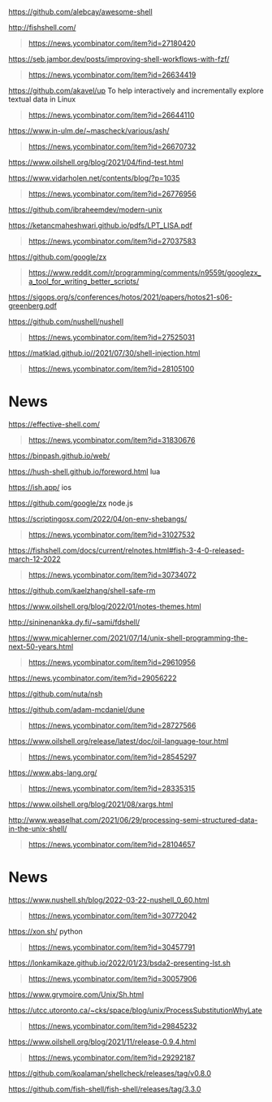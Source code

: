 https://github.com/alebcay/awesome-shell

http://fishshell.com/
> https://news.ycombinator.com/item?id=27180420

https://seb.jambor.dev/posts/improving-shell-workflows-with-fzf/
> https://news.ycombinator.com/item?id=26634419

https://github.com/akavel/up To help interactively and incrementally explore textual data in Linux
> https://news.ycombinator.com/item?id=26644110

https://www.in-ulm.de/~mascheck/various/ash/
> https://news.ycombinator.com/item?id=26670732

https://www.oilshell.org/blog/2021/04/find-test.html

https://www.vidarholen.net/contents/blog/?p=1035
> https://news.ycombinator.com/item?id=26776956

https://github.com/ibraheemdev/modern-unix

https://ketancmaheshwari.github.io/pdfs/LPT_LISA.pdf
> https://news.ycombinator.com/item?id=27037583

https://github.com/google/zx
> https://www.reddit.com/r/programming/comments/n9559t/googlezx_a_tool_for_writing_better_scripts/

https://sigops.org/s/conferences/hotos/2021/papers/hotos21-s06-greenberg.pdf

https://github.com/nushell/nushell
> https://news.ycombinator.com/item?id=27525031

https://matklad.github.io//2021/07/30/shell-injection.html
> https://news.ycombinator.com/item?id=28105100

# News
https://effective-shell.com/
> https://news.ycombinator.com/item?id=31830676

https://binpash.github.io/web/

https://hush-shell.github.io/foreword.html lua

https://ish.app/ ios

https://github.com/google/zx node.js

https://scriptingosx.com/2022/04/on-env-shebangs/
> https://news.ycombinator.com/item?id=31027532

https://fishshell.com/docs/current/relnotes.html#fish-3-4-0-released-march-12-2022
> https://news.ycombinator.com/item?id=30734072

https://github.com/kaelzhang/shell-safe-rm

https://www.oilshell.org/blog/2022/01/notes-themes.html

http://sininenankka.dy.fi/~sami/fdshell/

https://www.micahlerner.com/2021/07/14/unix-shell-programming-the-next-50-years.html
> https://news.ycombinator.com/item?id=29610956

https://news.ycombinator.com/item?id=29056222

https://github.com/nuta/nsh

https://github.com/adam-mcdaniel/dune
> https://news.ycombinator.com/item?id=28727566

https://www.oilshell.org/release/latest/doc/oil-language-tour.html
> https://news.ycombinator.com/item?id=28545297

https://www.abs-lang.org/
> https://news.ycombinator.com/item?id=28335315

https://www.oilshell.org/blog/2021/08/xargs.html

http://www.weaselhat.com/2021/06/29/processing-semi-structured-data-in-the-unix-shell/
> https://news.ycombinator.com/item?id=28104657

# News
https://www.nushell.sh/blog/2022-03-22-nushell_0_60.html
> https://news.ycombinator.com/item?id=30772042

https://xon.sh/ python
> https://news.ycombinator.com/item?id=30457791

https://lonkamikaze.github.io/2022/01/23/bsda2-presenting-lst.sh
> https://news.ycombinator.com/item?id=30057906

https://www.grymoire.com/Unix/Sh.html

https://utcc.utoronto.ca/~cks/space/blog/unix/ProcessSubstitutionWhyLate
> https://news.ycombinator.com/item?id=29845232

https://www.oilshell.org/blog/2021/11/release-0.9.4.html
> https://news.ycombinator.com/item?id=29292187

https://github.com/koalaman/shellcheck/releases/tag/v0.8.0

https://github.com/fish-shell/fish-shell/releases/tag/3.3.0
